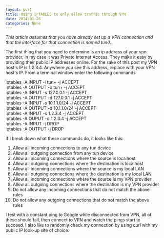 ```yaml
---
layout: post
title: Using IPTABLES to only allow traffic through VPN
date: 2014-01-26
categories: None
---
```


*This article assumes that you have already set up a VPN connection and that the interface for that connection is named tun0.*  

The first thing that you need to determine is an ip address of your vpn provider.  In my case it was Private Internet Access.  They make it easy by providing their public IP addresses online.  For the sake of this post my VPN host's IP is 1.2.3.4.  Anywhere you see this address, replace with your VPN host's IP.  From a terminal window enter the following commands  

iptables -A INPUT -i tun+ -j ACCEPT  
iptables -A OUTPUT -o tun+ -j ACCEPT  
iptables -A INPUT -s 127.0.0.1 -j ACCEPT  
iptables -A OUTPUT -d 127.0.0.1 -j ACCEPT  
iptables -A INPUT -s 10.1.1.0/24 -j ACCEPT  
iptables -A OUTPUT -d 10.1.1.0/24 -j ACCEPT  
iptables -A INPUT -s 1.2.3.4 -j ACCEPT  
iptables -A OUPUT -d 1.2.3.4 -j ACCEPT  
iptables -A INPUT -j DROP  
iptables -A OUTPUT -j DROP  

If I break down what these commands do, it looks like this:  
01. Allow all incoming connections to any tun device  
02. Allow all outgoing connection from any tun device  
03. Allow all incoming connections where the source is localhost  
04. Allow all outgoing connections where the destination is localhost  
05. Allow all incoming connections where the source is my local LAN  
06. Allow all outgoing connections where the destination is my local LAN  
07. Allow all incoming connections where the source is my VPN provider  
08. Allow all outgoing connections where the destination is my VPN provider  
09. Do not allow any incoming connections that do not match the above rules  
10. Do not allow any outgoing connections that do not match the above rules  

I test with a constant ping to Google while disconnected from VPN, all of these should fail, then connect to VPN and watch the pings start to succeed.  I also like to randomly check my connection by using curl with my public IP look-up site of choice.
